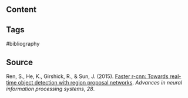 ## Content

## Tags
#bibliography 

## Source
Ren, S., He, K., Girshick, R., & Sun, J. (2015). [Faster r-cnn: Towards real-time object detection with region proposal networks](https://arxiv.org/pdf/1506.01497.pdf). _Advances in neural information processing systems_, _28_.



